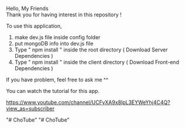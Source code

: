Hello, My Friends  
Thank you for having interest in this repository ! 

To use this application, 

1. make dev.js file inside config folder 
2. put mongoDB info into dev.js file 
3. Type  " npm install " inside the root directory  ( Download Server Dependencies ) 
4. Type " npm install " inside the client directory ( Download Front-end Dependencies )


If you have problem, feel free to ask me ^^ 

You can watch the tutorial for this app.

https://www.youtube.com/channel/UCFyXA9x8lpL3EYWeYhj4C4Q?view_as=subscriber


"# ChoTube" 
"# ChoTube" 
